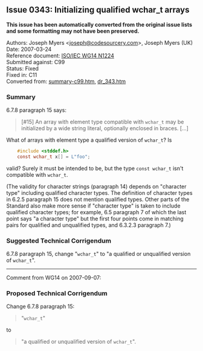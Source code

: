 ## Issue 0343: Initializing qualified wchar\_t arrays

**This issue has been automatically converted from the original issue lists and some formatting may not have been preserved.**

Authors: Joseph Myers \<joseph@codesourcery.com\>, Joseph Myers (UK)  
Date: 2007-03-24  
Reference document: [ISO/IEC WG14 N1224](https://www.open-std.org/jtc1/sc22/wg14/www/docs/n1224.htm)  
Submitted against: C99  
Status: Fixed  
Fixed in: C11  
Converted from: [summary-c99.htm](https://www.open-std.org/jtc1/sc22/wg14/www/docs/summary-c99.htm), [dr_343.htm](https://www.open-std.org/jtc1/sc22/wg14/www/docs/dr_343.htm)

### Summary

6.7.8 paragraph 15 says:

> \[#15] An array with element type compatible with `wchar_t` may be initialized
> by a wide string literal, optionally enclosed in braces. \[...]

What of arrays with element type a qualified version of `wchar_t`? Is

```c
    #include <stddef.h>
    const wchar_t x[] = L"foo";
```

valid? Surely it must be intended to be, but the type `const wchar_t` isn't
compatible with `wchar_t`.

(The validity for character strings (paragraph 14\) depends on "character type"
including qualified character types. The definition of character types in 6.2.5
paragraph 15 does not mention qualified types. Other parts of the Standard also
make more sense if "character type" is taken to include qualified character
types; for example, 6.5 paragraph 7 of which the last point says "a character
type" but the first four points come in matching pairs for qualified and
unqualified types, and 6.3.2.3 paragraph 7.)

### Suggested Technical Corrigendum

6.7.8 paragraph 15, change "`wchar_t`" to "a qualified or unqualified version of
`wchar_t`".

---

Comment from WG14 on 2007-09-07:

### Proposed Technical Corrigendum

Change 6.7.8 paragraph 15:

> "`wchar_t`"

to

> "a qualified or unqualified version of `wchar_t`".
